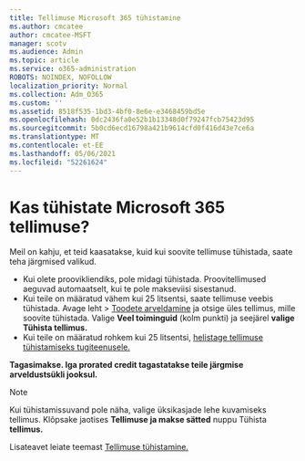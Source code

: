 ```yaml
---
title: Tellimuse Microsoft 365 tühistamine
ms.author: cmcatee
author: cmcatee-MSFT
manager: scotv
ms.audience: Admin
ms.topic: article
ms.service: o365-administration
ROBOTS: NOINDEX, NOFOLLOW
localization_priority: Normal
ms.collection: Adm_O365
ms.custom: ''
ms.assetid: 8518f535-1bd3-4bf0-8e6e-e3468459bd5e
ms.openlocfilehash: 0dc2436fa0e52b1b13348d0f79247fcb75423d95
ms.sourcegitcommit: 5b0cd6ecd16798a421b9614cfd0f416d43e7ce6a
ms.translationtype: MT
ms.contentlocale: et-EE
ms.lasthandoff: 05/06/2021
ms.locfileid: "52261624"
---
```

# <a name="canceling-your-microsoft-365-subscription"></a>Kas tühistate Microsoft 365 tellimuse?

Meil on kahju, et teid kaasatakse, kuid kui soovite tellimuse tühistada, saate teha järgmised valikud.
  
- Kui olete proovikliendiks, pole midagi tühistada. Proovitellimused aeguvad automaatselt, kui te pole makseviisi sisestanud.
- Kui teile on määratud vähem kui 25 litsentsi, saate tellimuse veebis tühistada. Avage leht  \> [Toodete arveldamine](https://go.microsoft.com/fwlink/p/?linkid=842054) ja otsige üles tellimus, mille soovite tühistada. Valige **Veel toiminguid** (kolm punkti) ja seejärel **valige Tühista tellimus.**
- Kui teile on määratud rohkem kui 25 litsentsi, [helistage tellimuse tühistamiseks tugiteenusele.](/microsoft-365/admin/contact-support-for-business-products?view=o365-worldwide)

**Tagasimakse. Iga prorated credit tagastatakse teile järgmise arveldustsükli jooksul.**

> [!NOTE]
> Kui tühistamissuvand pole näha, valige üksikasjade lehe kuvamiseks tellimus. Klõpsake jaotises **Tellimuse ja makse sätted** nuppu Tühista **tellimus.**

Lisateavet leiate teemast [Tellimuse tühistamine.](https://docs.microsoft.com/microsoft-365/commerce/subscriptions/cancel-your-subscription)